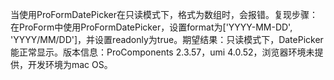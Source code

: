 当使用ProFormDatePicker在只读模式下，格式为数组时，会报错。复现步骤：在ProForm中使用ProFormDatePicker，设置format为['YYYY-MM-DD', 'YYYY/MM/DD']，并设置readonly为true。期望结果：只读模式下，DatePicker能正常显示。版本信息：ProComponents 2.3.57，umi 4.0.52，浏览器环境未提供，开发环境为mac OS。
